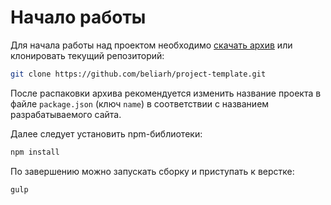 # Начало работы

Для начала работы над проектом необходимо [скачать архив](https://github.com/beliarh/project-template/archive/master.zip) или клонировать текущий репозиторий:

```bash
git clone https://github.com/beliarh/project-template.git
```

После распаковки архива рекомендуется изменить название проекта в файле `package.json` (ключ `name`) в соответствии с названием разрабатываемого сайта.

Далее следует установить npm-библиотеки:

```bash
npm install
```

По завершению можно запускать сборку и приступать к верстке:

```bash
gulp
```
